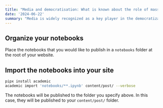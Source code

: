 ```yaml
---
title: "Media and democratisation: What is known about the role of mass media in transitions to democracy"
date: '2024-06-22'
summary: "Media is widely recognized as a key player in the democratization process."
---
```


## Organize your notebooks

Place the notebooks that you would like to publish in a `notebooks` folder at the root of your website.

## Import the notebooks into your site

```bash
pipx install academic
academic import 'notebooks/**.ipynb' content/post/ --verbose
```

The notebooks will be published to the folder you specify above. In this case, they will be published to your `content/post/` folder.
